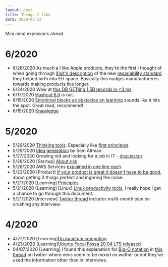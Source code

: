 ```yaml
---
layout: post
title: Things I like
date: 2020-05-23
---
```


Mini mind explosions ahead

# 6/2020
* 6/26/2020 As much a I like Apple products, they're the first I thought of when going through [ifixit's description](https://de.ifixit.com/News/35879/repairability-standard-en45554) of the new [repariability standard](https://www.cenelec.eu/dyn/www/f?p=104:110:1641749308929801::::FSP_ORG_ID,FSP_PROJECT,FSP_LANG_ID:2240017,65685,25) they helped birth into EU space. Basically this nudges manufactureres towards making products live longer.
* 6/24/2020 Wow at [this DB GETting 1.5B records in <3 ms](http://try.questdb.io:9000/index.html)
* 6/17/2020 [Hashcat 6.0](https://hashcat.net/hashcat/) is out.
* 6/15/2020 [Emotional blocks as obstacles on learning](https://acesounderglass.com/2020/06/12/emotional-blocks-as-obstacles-to-learning/) sounds like it hits the spot. Great read, recommend!
* 6/15/2020 [Knawledge](https://hnarayanan.github.io/springer-books/)

# 5/2020
* 5/29/2020 [Thinking tools](https://untools.co/). Especially like [first principles](https://untools.co/first-principles).
* 5/29/2020 [Idea generation](https://blog.samaltman.com/idea-generation) by Sam Altman
* 5/27/2020 Growing old and looking for a job in IT - [discussion](https://news.ycombinator.com/item?id=23320974)
* 5/26/2020 [Startup] [About risk](https://docs.google.com/presentation/d/1Ox9mwO7aCfwXUw1pllKTKCpiEJi3oIW6KHrXfNtrIXQ/edit#slide=id.g7716cfe8f5_0_186)
* 5/26/2020 AWS Services [explained in one line each](https://adayinthelifeof.nl/2020/05/20/aws.html)
* 5/23/2020 [Product] [If your product is great it doesn't have to be good](http://paulbuchheit.blogspot.com/2010/02/if-your-product-is-great-it-doesnt-need.html), about getting 3 things perfect and ingoring the noise.
* 5/21/2020 [Learning] [Principles](https://twitter.com/george__mack/status/1262509016992960512?s=21)
* 5/21/2020 [Learning] [Linux] [Linux productivity tools](https://www.usenix.org/sites/default/files/conference/protected-files/lisa19_maheshwari.pdf). I really hope I get a chance to go through this document.
* 5/21/2020 [Interview] [Twitter thread](https://twitter.com/randallkanna/status/1263309093457944576?s=21) includes multi-month plan on crushing any interview.

# 4/2020
* 4/27/2020 [Learning][On quantum computing](https://news.ycombinator.com/item?id=22989280)
* 4/23/2020 [Learning][Ubuntu Focal Fossa 20.04 LTS released](https://wiki.ubuntu.com/FocalFossa/ReleaseNotes)
* 04/07/2020 [Learning] I found this explanation for [Big-O notation](https://justin.abrah.ms/computer-science/big-o-notation-explained.html) in [this thread](https://twitter.com/lynncyrin/status/1247309754671583232?s=21) on twitter where devs seem to be mixed on wether or not they’ve used the information other than in interviews. 